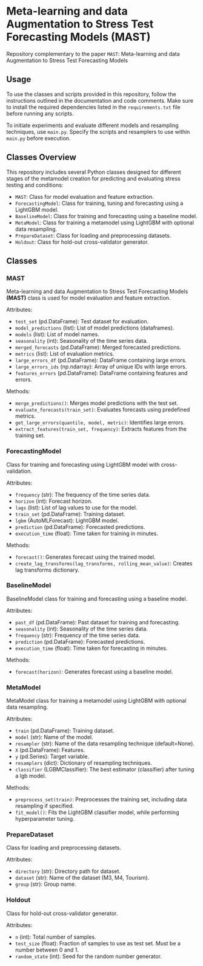 # Meta-learning and data Augmentation to Stress Test Forecasting Models (MAST)

Repository complementary to the paper `MAST`: Meta-learning and data Augmentation to Stress Test Forecasting Models

## Usage

To use the classes and scripts provided in this repository, follow the instructions outlined in the documentation and code comments. Make sure to install the required dependencies listed in the `requirements.txt` file before running any scripts.

To initiate experiments and evaluate different models and resampling techniques, use `main.py`. Specify the scripts and resamplers to use within `main.py` before execution.

## Classes Overview

This repository includes several Python classes designed for different stages of the metamodel creation for predicting and evaluating stress testing and conditions:

- `MAST`: Class for model evaluation and feature extraction.
- `ForecastingModel`: Class for training, tuning and forecasting using a LightGBM model.
- `BaselineModel`: Class for training and forecasting using a baseline model.
- `MetaModel`: Class for training a metamodel using LightGBM with optional data resampling.
- `PrepareDataset`: Class for loading and preprocessing datasets.
- `Holdout`: Class for hold-out cross-validator generator.

## Classes

### MAST
Meta-learning and data Augmentation to Stress Test Forecasting Models **(MAST)** class is used for model evaluation and feature extraction.

Attributes:
- `test_set` (pd.DataFrame): Test dataset for evaluation.
- `model_predictions` (list): List of model predictions (dataframes).
- `models` (list): List of model names.
- `seasonality` (int): Seasonality of the time series data.
- `merged_forecasts` (pd.DataFrame): Merged forecasted predictions.
- `metrics` (list): List of evaluation metrics.
- `large_errors_df` (pd.DataFrame): DataFrame containing large errors.
- `large_errors_ids` (np.ndarray): Array of unique IDs with large errors.
- `features_errors` (pd.DataFrame): DataFrame containing features and errors.

Methods:
- `merge_predictions()`: Merges model predictions with the test set.
- `evaluate_forecasts(train_set)`: Evaluates forecasts using predefined metrics.
- `get_large_errors(quantile, model, metric)`: Identifies large errors.
- `extract_features(train_set, frequency)`: Extracts features from the training set.

### ForecastingModel
Class for training and forecasting using LightGBM model with cross-validation.

Attributes:
- `frequency` (str): The frequency of the time series data.
- `horizon` (int): Forecast horizon.
- `lags` (list): List of lag values to use for the model.
- `train_set` (pd.DataFrame): Training dataset.
- `lgbm` (AutoMLForecast): LightGBM model.
- `prediction` (pd.DataFrame): Forecasted predictions.
- `execution_time` (float): Time taken for training in minutes.

Methods:
- `forecast()`: Generates forecast using the trained model.
- `create_lag_transforms(lag_transforms, rolling_mean_value)`: Creates lag transforms dictionary.

### BaselineModel
BaselineModel class for training and forecasting using a baseline model.

Attributes:
- `past_df` (pd.DataFrame): Past dataset for training and forecasting.
- `seasonality` (int): Seasonality of the time series data.
- `frequency` (str): Frequency of the time series data.
- `prediction` (pd.DataFrame): Forecasted predictions.
- `execution_time` (float): Time taken for forecasting in minutes.

Methods:
- `forecast(horizon)`: Generates forecast using a baseline model.

### MetaModel
MetaModel class for training a metamodel using LightGBM with optional data resampling.

Attributes:
- `train` (pd.DataFrame): Training dataset.
- `model` (str): Name of the model.
- `resampler` (str): Name of the data resampling technique (default=None).
- `X` (pd.DataFrame): Features.
- `y` (pd.Series): Target variable.
- `resamplers` (dict): Dictionary of resampling techniques.
- `classifier` (LGBMClassifier): The best estimator (classifier) after tuning a lgb model.

Methods:
- `preprocess_set(train)`: Preprocesses the training set, including data resampling if specified.
- `fit_model()`: Fits the LightGBM classifier model, while performing hyperparameter tuning.

### PrepareDataset
Class for loading and preprocessing datasets.

Attributes:
- `directory` (str): Directory path for dataset.
- `dataset` (str): Name of the dataset (M3, M4, Tourism).
- `group` (str): Group name.

### Holdout
Class for hold-out cross-validator generator.

Attributes:
- `n` (int):  Total number of samples.
- `test_size` (float): Fraction of samples to use as test set. Must be a number between 0 and 1.
- `random_state` (int): Seed for the random number generator.

